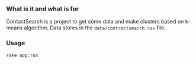 ### What is it and what is for ###

ContactSearch is a project to get some data and make clusters based on k-means algorithm. Data stores in the `data/contractsearch.csv` file.

### Usage ###

`rake app:run`
